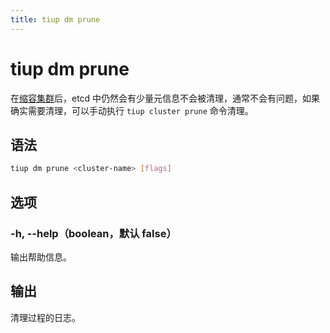 ```yaml
---
title: tiup dm prune
---
```


# tiup dm prune

在[缩容集群](/tiup/tiup-component-dm-scale-in.md)后，etcd 中仍然会有少量元信息不会被清理，通常不会有问题，如果确实需要清理，可以手动执行 `tiup cluster prune` 命令清理。

## 语法

```sh
tiup dm prune <cluster-name> [flags]
```

## 选项

### -h, --help（boolean，默认 false）

输出帮助信息。

## 输出

清理过程的日志。
